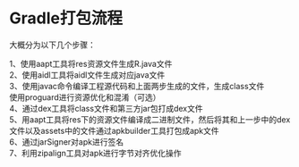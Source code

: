 # Gradle打包流程

大概分为以下几个步骤： 
 
1、使用aapt工具将res资源文件生成R.java文件  
2、使用aidl工具将aidl文件生成对应java文件  
3、使用javac命令编译工程源代码和上面两步生成的文件，生成class文件  
使用proguard进行资源优化和混淆（可选）  
4、通过dex工具将class文件和第三方jar包打成dex文件  
5、用aapt工具将res下的资源文件编译成二进制文件，然后将其和上一步中的dex文件以及assets中的文件通过apkbuilder工具打包成apk文件  
6、通过jarSigner对apk进行签名  
7、利用zipalign工具对apk进行字节对齐优化操作